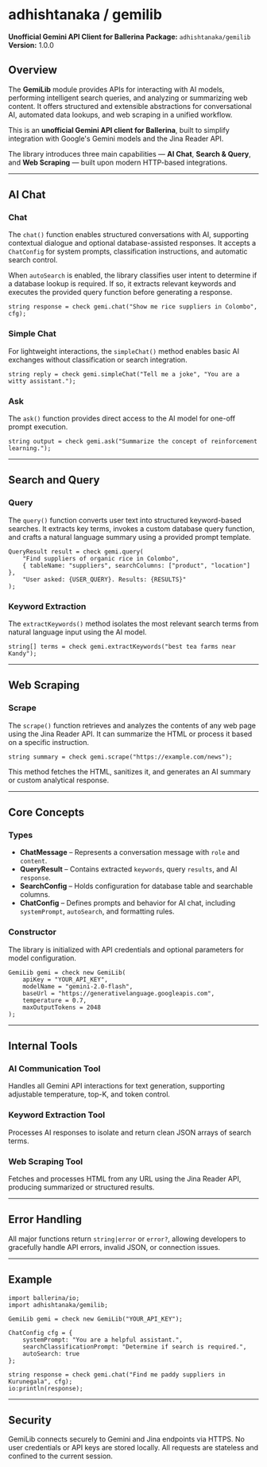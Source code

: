 # adhishtanaka / gemilib

**Unofficial Gemini API Client for Ballerina**
**Package:** `adhishtanaka/gemilib`
**Version:** 1.0.0

## Overview

The **GemiLib** module provides APIs for interacting with AI models, performing intelligent search queries, and analyzing or summarizing web content. It offers structured and extensible abstractions for conversational AI, automated data lookups, and web scraping in a unified workflow.

This is an **unofficial Gemini API client for Ballerina**, built to simplify integration with Google's Gemini models and the Jina Reader API.

The library introduces three main capabilities — **AI Chat**, **Search & Query**, and **Web Scraping** — built upon modern HTTP-based integrations.

---

## AI Chat

### Chat

The `chat()` function enables structured conversations with AI, supporting contextual dialogue and optional database-assisted responses. It accepts a `ChatConfig` for system prompts, classification instructions, and automatic search control.

When `autoSearch` is enabled, the library classifies user intent to determine if a database lookup is required. If so, it extracts relevant keywords and executes the provided query function before generating a response.

```ballerina
string response = check gemi.chat("Show me rice suppliers in Colombo", cfg);
```

### Simple Chat

For lightweight interactions, the `simpleChat()` method enables basic AI exchanges without classification or search integration.

```ballerina
string reply = check gemi.simpleChat("Tell me a joke", "You are a witty assistant.");
```

### Ask

The `ask()` function provides direct access to the AI model for one-off prompt execution.

```ballerina
string output = check gemi.ask("Summarize the concept of reinforcement learning.");
```

---

## Search and Query

### Query

The `query()` function converts user text into structured keyword-based searches. It extracts key terms, invokes a custom database query function, and crafts a natural language summary using a provided prompt template.

```ballerina
QueryResult result = check gemi.query(
    "Find suppliers of organic rice in Colombo",
    { tableName: "suppliers", searchColumns: ["product", "location"] },
    "User asked: {USER_QUERY}. Results: {RESULTS}"
);
```

### Keyword Extraction

The `extractKeywords()` method isolates the most relevant search terms from natural language input using the AI model.

```ballerina
string[] terms = check gemi.extractKeywords("best tea farms near Kandy");
```

---

## Web Scraping

### Scrape

The `scrape()` function retrieves and analyzes the contents of any web page using the Jina Reader API. It can summarize the HTML or process it based on a specific instruction.

```ballerina
string summary = check gemi.scrape("https://example.com/news");
```

This method fetches the HTML, sanitizes it, and generates an AI summary or custom analytical response.

---

## Core Concepts

### Types

* **ChatMessage** – Represents a conversation message with `role` and `content`.
* **QueryResult** – Contains extracted `keywords`, query `results`, and AI `response`.
* **SearchConfig** – Holds configuration for database table and searchable columns.
* **ChatConfig** – Defines prompts and behavior for AI chat, including `systemPrompt`, `autoSearch`, and formatting rules.

### Constructor

The library is initialized with API credentials and optional parameters for model configuration.

```ballerina
GemiLib gemi = check new GemiLib(
    apiKey = "YOUR_API_KEY",
    modelName = "gemini-2.0-flash",
    baseUrl = "https://generativelanguage.googleapis.com",
    temperature = 0.7,
    maxOutputTokens = 2048
);
```

---

## Internal Tools

### AI Communication Tool

Handles all Gemini API interactions for text generation, supporting adjustable temperature, top-K, and token control.

### Keyword Extraction Tool

Processes AI responses to isolate and return clean JSON arrays of search terms.

### Web Scraping Tool

Fetches and processes HTML from any URL using the Jina Reader API, producing summarized or structured results.

---

## Error Handling

All major functions return `string|error` or `error?`, allowing developers to gracefully handle API errors, invalid JSON, or connection issues.

---

## Example

```ballerina
import ballerina/io;
import adhishtanaka/gemilib;

GemiLib gemi = check new GemiLib("YOUR_API_KEY");

ChatConfig cfg = {
    systemPrompt: "You are a helpful assistant.",
    searchClassificationPrompt: "Determine if search is required.",
    autoSearch: true
};

string response = check gemi.chat("Find me paddy suppliers in Kurunegala", cfg);
io:println(response);
```

---

## Security

GemiLib connects securely to Gemini and Jina endpoints via HTTPS. No user credentials or API keys are stored locally. All requests are stateless and confined to the current session.
